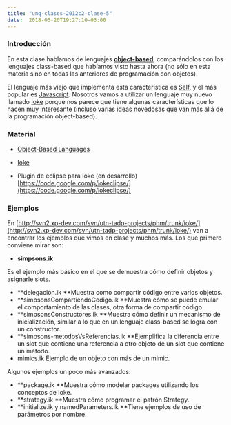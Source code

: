 ```yaml
---
title: "unq-clases-2012c2-clase-5"
date:  2018-06-20T19:27:10-03:00
---
```



### []()Introducción

En esta clase hablamos de lenguajes **[object-based](conceptos-object-based-languages)**, comparándolos con los lenguajes class-based que habíamos visto hasta ahora (no sólo en esta materia sino en todas las anteriores de programación con objetos). 


El lenguaje más viejo que implementa esta característica es [Self](te-self), y el más popular es [Javascript](conceptos-object-based-languages-prototipos-en-javascript). Nosotros vamos a utilizar un lenguaje muy nuevo llamado [Ioke](te-ioke) porque nos parece que tiene algunas características que lo hacen muy interesante (incluso varias ideas novedosas que van más allá de la programación object-based).


### []()Material


* [Object-Based Languages](conceptos-object-based-languages)

* [Ioke](te-ioke)

* Plugin de eclipse para Ioke (en desarrollo) [https://code.google.com/p/iokeclipse/](https://code.google.com/p/iokeclipse/)

### []()Ejemplos

En [http://svn2.xp-dev.com/svn/utn-tadp-projects/phm/trunk/ioke/](http://svn2.xp-dev.com/svn/utn-tadp-projects/phm/trunk/ioke/) van a encontrar los ejemplos que vimos en clase y muchos más. Los que primero conviene mirar son:

* **simpsons.ik**

Es el ejemplo más básico en el que se demuestra cómo definir objetos y asignarle slots.
* **delegación.ik
**Muestra como compartir código entre varios objetos.
* **simpsonsCompartiendoCodigo.ik
**Muestra cómo se puede emular el comportamiento de las clases, otra forma de compartir código.
* **simpsonsConstructores.ik
**Muestra cómo definir un mecanismo de inicialización, similar a lo que en un lenguaje class-based se logra con un constructor.
* **simpsons-metodosVsReferencias.ik
**Ejemplifica la diferencia entre un slot que contiene una referencia a otro objeto de un slot que contiene un método.
* mimics.ik
Ejemplo de un objeto con más de un mimic.



Algunos ejemplos un poco más avanzados:
* **package.ik
**Muestra cómo modelar packages utilizando los conceptos de Ioke.
* **strategy.ik
**Muestra cómo programar el patrón Strategy.
* **initialize.ik y namedParameters.ik
**Tiene ejemplos de uso de parámetros por nombre.